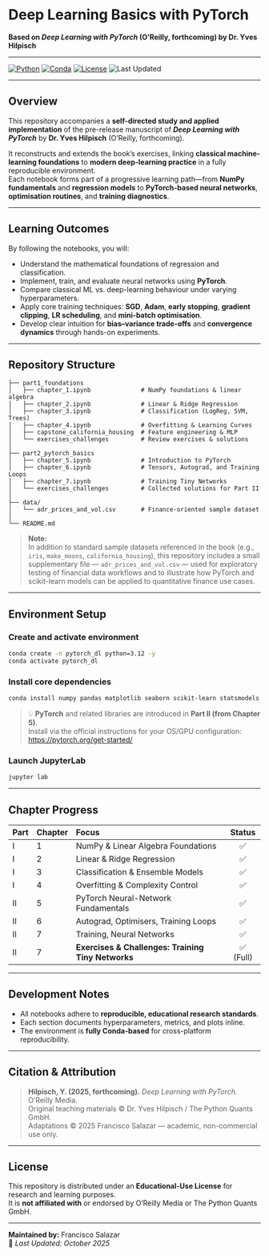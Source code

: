 # Deep Learning Basics with PyTorch  
**Based on _Deep Learning with PyTorch_ (O’Reilly, forthcoming) by Dr. Yves Hilpisch**

---

[![Python](https://img.shields.io/badge/Python-3.12-blue.svg)](https://www.python.org/)
[![Conda](https://img.shields.io/badge/Conda-Ready-green.svg)](https://docs.conda.io/)
[![License](https://img.shields.io/badge/License-Educational--Use-lightgrey.svg)](#license)
![Last Updated](https://img.shields.io/badge/Last%20Updated-October%202025-blueviolet)

---

## Overview

This repository accompanies a **self-directed study and applied implementation** of the pre-release manuscript of **_Deep Learning with PyTorch_** by **Dr. Yves Hilpisch** (O’Reilly, forthcoming).  

It reconstructs and extends the book’s exercises, linking **classical machine-learning foundations** to **modern deep-learning practice** in a fully reproducible environment.  
Each notebook forms part of a progressive learning path—from **NumPy fundamentals** and **regression models** to **PyTorch-based neural networks**, **optimisation routines**, and **training diagnostics**.

---

## Learning Outcomes

By following the notebooks, you will:

- Understand the mathematical foundations of regression and classification.  
- Implement, train, and evaluate neural networks using **PyTorch**.  
- Compare classical ML vs. deep-learning behaviour under varying hyperparameters.  
- Apply core training techniques: **SGD**, **Adam**, **early stopping**, **gradient clipping**, **LR scheduling**, and **mini-batch optimisation**.  
- Develop clear intuition for **bias–variance trade-offs** and **convergence dynamics** through hands-on experiments.  

---

## Repository Structure

```
├── part1_foundations
│   ├── chapter_1.ipynb              # NumPy foundations & linear algebra
│   ├── chapter_2.ipynb              # Linear & Ridge Regression
│   ├── chapter_3.ipynb              # Classification (LogReg, SVM, Trees)
│   ├── chapter_4.ipynb              # Overfitting & Learning Curves
│   ├── capstone_california_housing  # Feature engineering & MLP
│   └── exercises_challenges         # Review exercises & solutions
│
├── part2_pytorch_basics
│   ├── chapter_5.ipynb              # Introduction to PyTorch
│   ├── chapter_6.ipynb              # Tensors, Autograd, and Training Loops
│   ├── chapter_7.ipynb    			 # Training Tiny Networks 
│   └── exercises_challenges         # Collected solutions for Part II
│
├── data/
│   └── adr_prices_and_vol.csv       # Finance-oriented sample dataset
│
└── README.md
```

> **Note:**  
> In addition to standard sample datasets referenced in the book (e.g., `iris`, `make_moons`, `california_housing`), this repository includes a small supplementary file — `adr_prices_and_vol.csv` — used for exploratory testing of financial data workflows and to illustrate how PyTorch and scikit-learn models can be applied to quantitative finance use cases.

---

## Environment Setup

### Create and activate environment

```bash
conda create -n pytorch_dl python=3.12 -y
conda activate pytorch_dl
```

### Install core dependencies

```bash
conda install numpy pandas matplotlib seaborn scikit-learn statsmodels scipy numba               jupyterlab notebook ipykernel -y
```

> 💡 **PyTorch** and related libraries are introduced in **Part II (from Chapter 5)**.  
> Install via the official instructions for your OS/GPU configuration:  
> https://pytorch.org/get-started/

### Launch JupyterLab

```bash
jupyter lab
```

---

## Chapter Progress

| Part | Chapter | Focus | Status |
|:--|:--|:--|:--:|
| I | 1 | NumPy & Linear Algebra Foundations | ✅ |
| I | 2 | Linear & Ridge Regression | ✅ |
| I | 3 | Classification & Ensemble Models | ✅ |
| I | 4 | Overfitting & Complexity Control | ✅ |
| II | 5 | PyTorch Neural-Network Fundamentals | ✅ |
| II | 6 | Autograd, Optimisers, Training Loops | ✅ |
| II | 7 | Training, Neural Networks | ✅ |
| II | 7 | **Exercises & Challenges: Training Tiny Networks** | ✅ (Full) |

---

## Development Notes

- All notebooks adhere to **reproducible, educational research standards**.  
- Each section documents hyperparameters, metrics, and plots inline.  
- The environment is **fully Conda-based** for cross-platform reproducibility.

---

## Citation & Attribution

> **Hilpisch, Y. (2025, forthcoming).** *Deep Learning with PyTorch.* O’Reilly Media.  
> Original teaching materials © Dr. Yves Hilpisch / The Python Quants GmbH.  
> Adaptations © 2025 Francisco Salazar — academic, non-commercial use only.

---

## License

This repository is distributed under an **Educational-Use License** for research and learning purposes.  
It is **not affiliated with** or endorsed by O’Reilly Media or The Python Quants GmbH.

---

**Maintained by:** Francisco Salazar  
📅 _Last Updated: October 2025_

